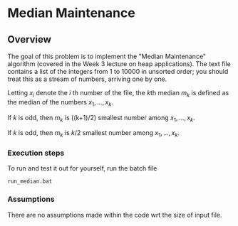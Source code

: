 # Median Maintenance

## Overview

The goal of this problem is to implement the "Median Maintenance" algorithm (covered in the Week 3 lecture on heap applications).  The text file contains a list of the integers from 1 to 10000 in unsorted order; you should treat this as a stream of numbers, arriving one by one.  

Letting $x_i$​ denote the $i$ th number of the file, the $k$th median $m_k$​ is defined as the median of the numbers $x_1,...,x_k$.  

If $k$ is odd, then $m_k$ is ((k+1)/2) smallest number among $x_1,...,x_k$.

If $k$ is odd, then $m_k$ is $k/2$ smallest number among $x_1,...,x_k$.


### Execution steps

To run and test it out for yourself, run the batch file 
```
run_median.bat
```

### Assumptions
There are no assumptions made within the code wrt the size of input file.